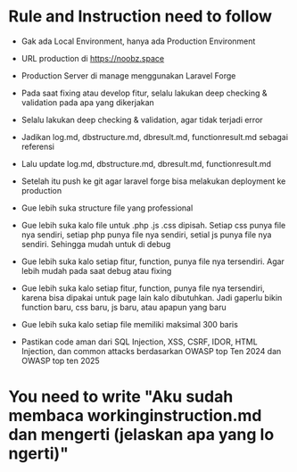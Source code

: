 # Rule and Instruction need to follow

- Gak ada Local Environment, hanya ada Production Environment
- URL production di https://noobz.space
- Production Server di manage menggunakan Laravel Forge
- Pada saat fixing atau develop fitur, selalu lakukan deep checking & validation pada apa yang dikerjakan
- Selalu lakukan deep checking & validation, agar tidak terjadi error
- Jadikan log.md, dbstructure.md, dbresult.md, functionresult.md sebagai referensi
- Lalu update log.md, dbstructure.md, dbresult.md, functionresult.md
- Setelah itu push ke git agar laravel forge bisa melakukan deployment ke production
- Gue lebih suka structure file yang professional
- Gue lebih suka kalo file untuk .php .js .css dipisah. Setiap css punya file nya sendiri, setiap php punya file nya sendiri, setial js punya file nya sendiri. Sehingga mudah untuk di debug
- Gue lebih suka kalo setiap fitur, function, punya file nya tersendiri. Agar lebih mudah pada saat debug atau fixing
- Gue lebih suka kalo setiap fitur, function, punya file nya tersendiri, karena bisa dipakai untuk page lain kalo dibutuhkan. Jadi gaperlu bikin function baru, css baru, js baru, atau apapun yang baru
- Gue lebih suka kalo setiap file memiliki maksimal 300 baris

- Pastikan code aman dari SQL Injection, XSS, CSRF, IDOR, HTML Injection, dan common attacks berdasarkan OWASP top Ten 2024 dan OWASP top ten 2025


# You need to write "Aku sudah membaca workinginstruction.md dan mengerti (jelaskan apa yang lo ngerti)"